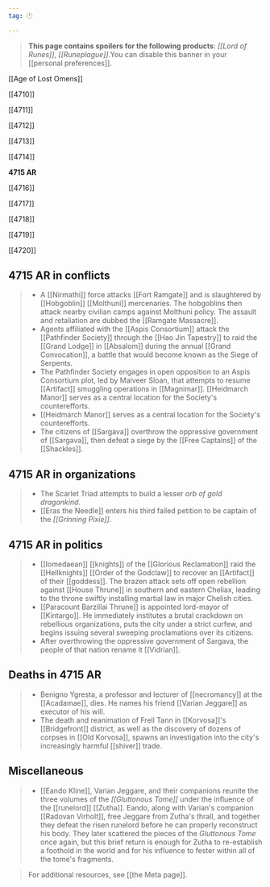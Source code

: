 ```yaml
---
tag: 🕛

---
```

>  **This page contains spoilers for the following products**: *[[Lord of Runes]]*, *[[Runeplague]]*.You can disable this banner in your [[personal preferences]].



[[Age of Lost Omens]]


[[4710]]

[[4711]]

[[4712]]

[[4713]]

[[4714]]

**4715 AR**

[[4716]]

[[4717]]

[[4718]]

[[4719]]

[[4720]]



## 4715 AR in conflicts

>  - A [[Nirmathi]] force attacks [[Fort Ramgate]] and is slaughtered by [[Hobgoblin]] [[Molthuni]] mercenaries. The hobgoblins then attack nearby civilian camps against Molthuni policy. The assault and retaliation are dubbed the [[Ramgate Massacre]].
>  - Agents affiliated with the [[Aspis Consortium]] attack the [[Pathfinder Society]] through the [[Hao Jin Tapestry]] to raid the [[Grand Lodge]] in [[Absalom]] during the annual [[Grand Convocation]], a battle that would become known as the Siege of Serpents.
>  - The Pathfinder Society engages in open opposition to an Aspis Consortium plot, led by Maiveer Sloan, that attempts to resume [[Artifact]] smuggling operations in [[Magnimar]].
[[Heidmarch Manor]] serves as a central location for the Society's counterefforts.
>  - [[Heidmarch Manor]] serves as a central location for the Society's counterefforts.
>  - The citizens of [[Sargava]] overthrow the oppressive government of [[Sargava]], then defeat a siege by the [[Free Captains]] of the [[Shackles]].


## 4715 AR in organizations

>  - The Scarlet Triad attempts to build a lesser *orb of gold dragonkind*.
>  - [[Eras the Needle]] enters his third failed petition to be captain of the *[[Grinning Pixie]]*.


## 4715 AR in politics

>  - [[Iomedaean]] [[knights]] of the [[Glorious Reclamation]] raid the [[Hellknights]] [[Order of the Godclaw]] to recover an [[Artifact]] of their [[goddess]]. The brazen attack sets off open rebellion against [[House Thrune]] in southern and eastern Cheliax, leading to the throne swiftly installing martial law in major Chelish cities.
>  - [[Paracount Barzillai Thrune]] is appointed lord-mayor of [[Kintargo]]. He immediately institutes a brutal crackdown on rebellious organizations, puts the city under a strict curfew, and begins issuing several sweeping proclamations over its citizens.
>  - After overthrowing the oppressive government of Sargava, the people of that nation rename it [[Vidrian]].


## Deaths in 4715 AR

>  - Benigno Ygresta, a professor and lecturer of [[necromancy]] at the [[Acadamae]], dies. He names his friend [[Varian Jeggare]] as executor of his will.
>  - The death and reanimation of Frell Tann in [[Korvosa]]'s [[Bridgefront]] district, as well as the discovery of dozens of corpses in [[Old Korvosa]], spawns an investigation into the city's increasingly harmful [[shiver]] trade.


## Miscellaneous

>  - [[Eando Kline]], Varian Jeggare, and their companions reunite the three volumes of the *[[Gluttonous Tome]]* under the influence of the [[runelord]] [[Zutha]]. Eando, along with Varian's companion [[Radovan Virholt]], free Jeggare from Zutha's thrall, and together they defeat the risen runelord before he can properly reconstruct his body. They later scattered the pieces of the *Gluttonous Tome* once again, but this brief return is enough for Zutha to re-establish a foothold in the world and for his influence to fester within all of the tome's fragments.

>  For additional resources, see [[the Meta page]].




